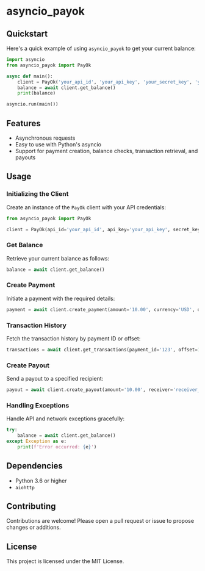 # asyncio_payok

## Quickstart

Here's a quick example of using `asyncio_payok` to get your current balance:

```python
import asyncio
from asyncio_payok import PayOk

async def main():
    client = PayOk('your_api_id', 'your_api_key', 'your_secret_key', 'your_shop_id')
    balance = await client.get_balance()
    print(balance)

asyncio.run(main())
```

## Features

- Asynchronous requests
- Easy to use with Python's asyncio
- Support for payment creation, balance checks, transaction retrieval, and payouts

## Usage

### Initializing the Client

Create an instance of the `PayOk` client with your API credentials:

```python
from asyncio_payok import PayOk

client = PayOk(api_id='your_api_id', api_key='your_api_key', secret_key='your_secret_key', shop='your_shop_id')
```

### Get Balance

Retrieve your current balance as follows:

```python
balance = await client.get_balance()
```

### Create Payment

Initiate a payment with the required details:

```python
payment = await client.create_payment(amount='10.00', currency='USD', description='Payment Description', ...)
```

### Transaction History

Fetch the transaction history by payment ID or offset:

```python
transactions = await client.get_transactions(payment_id='123', offset=10)
```

### Create Payout

Send a payout to a specified recipient:

```python
payout = await client.create_payout(amount='10.00', receiver='receiver_info', ...)
```

### Handling Exceptions

Handle API and network exceptions gracefully:

```python
try:
    balance = await client.get_balance()
except Exception as e:
    print(f'Error occurred: {e}')
```

## Dependencies

- Python 3.6 or higher
- `aiohttp`

## Contributing

Contributions are welcome! Please open a pull request or issue to propose changes or additions.

## License

This project is licensed under the MIT License.